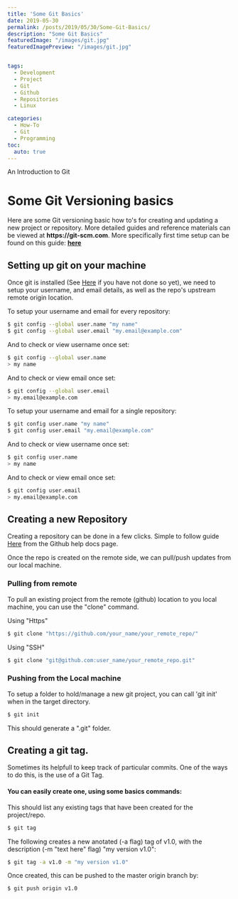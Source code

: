 ```yaml
---
title: 'Some Git Basics'
date: 2019-05-30
permalink: /posts/2019/05/30/Some-Git-Basics/
description: "Some Git Basics"
featuredImage: "/images/git.jpg"
featuredImagePreview: "/images/git.jpg"


tags:
  - Development
  - Project
  - Git
  - Github
  - Repositories
  - Linux

categories:
  - How-To
  - Git
  - Programming
toc:
  auto: true
---
```


An Introduction to Git
<!--more-->

# Some Git Versioning basics

Here are some Git versioning basic how to's for creating and updating a new project or repository.
More detailed guides and reference materials can be viewed at __https://git-scm.com__.
More specifically first time setup can be found on this guide: [**here**](https://git-scm.com/book/en/v2/Getting-Started-First-Time-Git-Setup)

## Setting up git on your machine
Once git is installed (See [Here](https://git-scm.com/downloads) if you have not done so yet),
we need to setup your username, and email details, as well as the repo's upstream remote origin location.

To setup your username and email for every repository:
``` bash
$ git config --global user.name "my name"
$ git config --global user.email "my.email@example.com"
```
And to check or view username once set:
``` bash
$ git config --global user.name 
> my name
```
And to check or view email once set:
``` bash
$ git config --global user.email
> my.email@example.com
```
To setup your username and email for a single repository:
``` bash
$ git config user.name "my name"
$ git config user.email "my.email@example.com"
```
And to check or view username once set:
``` bash
$ git config user.name 
> my name
```
And to check or view email once set:
``` bash
$ git config user.email 
> my.email@example.com
```

## Creating a new Repository

Creating a repository can be done in a few clicks. Simple to follow guide [Here](https://help.github.com/en/articles/create-a-repo)
from the Github help docs page.

Once the repo is created on the remote side, we can pull/push updates from our local machine.

### Pulling from remote

To pull an existing project from the remote (github) location to you local machine, you can use the "clone" command.

Using "Https"

``` bash
$ git clone "https://github.com/your_name/your_remote_repo/"
```

Using "SSH"

``` bash
$ git clone "git@github.com:user_name/your_remote_repo.git"
```

### Pushing from the Local machine 
To setup a folder to hold/manage a new git project, you can call 'git init' when in the target directory.
``` bash
$ git init
```
This should generate a ".git" folder.

## Creating a git tag.

Sometimes its helpfull to keep track of particular commits.
One of the ways to do this, is the use of a Git Tag.

#### You can easily create one, using some basics commands:

This should list any existing tags that have been created for the project/repo.

``` bash
$ git tag
```

The following creates a new anotated (-a flag) tag of v1.0, with the description (-m "text here" flag) "my version v1.0":

``` bash
$ git tag -a v1.0 -m "my version v1.0"
```

Once created, this can be pushed to the master origin branch by:
``` bash
$ git push origin v1.0
```



 